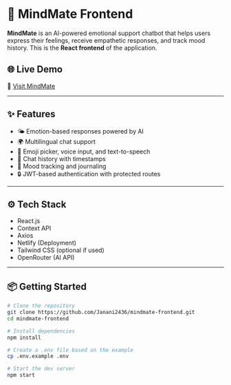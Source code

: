 # 🧠 MindMate Frontend

**MindMate** is an AI-powered emotional support chatbot that helps users express their feelings, receive empathetic responses, and track mood history. This is the **React frontend** of the application.

## 🌐 Live Demo

🔗 [Visit MindMate](https://mindmate-emo.netlify.app)

---

## ✨ Features

- 🌤️ Emotion-based responses powered by AI
- 🌍 Multilingual chat support
- 💬 Emoji picker, voice input, and text-to-speech
- 💾 Chat history with timestamps
- 🧠 Mood tracking and journaling
- 🔒 JWT-based authentication with protected routes

---

## ⚙️ Tech Stack

- React.js
- Context API
- Axios
- Netlify (Deployment)
- Tailwind CSS (optional if used)
- OpenRouter (AI API)

---

## 📦 Getting Started

```bash
# Clone the repository
git clone https://github.com/Janani2436/mindmate-frontend.git
cd mindmate-frontend

# Install dependencies
npm install

# Create a .env file based on the example
cp .env.example .env

# Start the dev server
npm start
